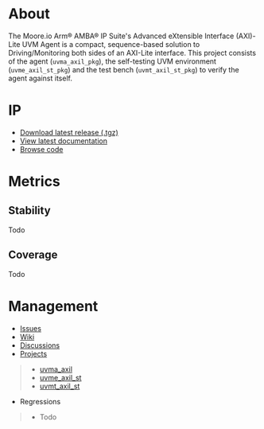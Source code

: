 # About
The Moore.io Arm® AMBA® IP Suite's Advanced eXtensible Interface (AXI)-Lite UVM Agent is a compact, sequence-based solution to Driving/Monitoring both sides of an AXI-Lite interface.  This project consists of the agent (`uvma_axil_pkg`), the self-testing UVM environment (`uvme_axil_st_pkg`) and the test bench (`uvmt_axil_st_pkg`) to verify the agent against itself.

# IP
* [Download latest release (.tgz)](Todo)
* [View latest documentation](Todo)
* [Browse code](https://github.com/Datum-Technology-Corporation/uvma_axil/tree/main/dv/uvma_axil)

# Metrics
## Stability
Todo

## Coverage
Todo

# Management
* [Issues](https://github.com/Datum-Technology-Corporation/uvma_axil/issues)
* [Wiki](https://github.com/Datum-Technology-Corporation/uvma_axil/wiki)
* [Discussions](https://github.com/Datum-Technology-Corporation/uvma_axil/discussions)
* [Projects](https://github.com/Datum-Technology-Corporation/uvma_axil/projects)
> * [uvma_axil](https://github.com/Datum-Technology-Corporation/uvma_axil/projects/1)
> * [uvme_axil_st](https://github.com/Datum-Technology-Corporation/uvma_axil/projects/2)
> * [uvmt_axil_st](https://github.com/Datum-Technology-Corporation/uvma_axil/projects/3)
* Regressions
> * Todo
